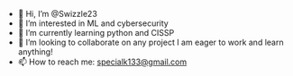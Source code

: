 - 👋 Hi, I’m @Swizzle23
- 👀 I’m interested in ML and cybersecurity 
- 🌱 I’m currently learning python and CISSP
- 💞️ I’m looking to collaborate on any project I am eager to work and learn anything!
- 📫 How to reach me: specialk133@gmail.com

<!---
Swizzle23/Swizzle23 is a ✨ special ✨ repository because its `README.md` (this file) appears on your GitHub profile.
You can click the Preview link to take a look at your changes.
--->
